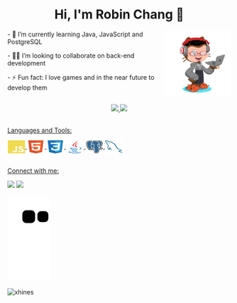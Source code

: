<h1 align="center"> Hi, I'm Robin Chang 👋 </h1>

<div>
<img align="right" width="150" height="150" src="https://github.com/xhines/MyOctocat/blob/main/My_Octocat.png"/>
<p>- 🌱 I’m currently learning Java, JavaScript and PostgreSQL</p>
<p>- 🤲🏻 I’m looking to collaborate on back-end development</p>
<p>- ⚡ Fun fact: I love games and in the near future to develop them</p>
</div>
  
##

<div align="center">
  <a href="https://github.com/xhines">
  <img height="200em" src="https://github-readme-stats.vercel.app/api?username=xhines&show_icons=true&theme=react&include_all_commits=true&count_private=true"/>
  <img height="200em" src="https://github-readme-stats.vercel.app/api/top-langs/?username=xhines&layout=compact&langs_count=7&theme=react"/>
</div>


<div style="display: inline_block"><br>
  <p> Languages and Tools: </p>
  <img align="center" alt="Robin-Js" height="30" width="40" src="https://raw.githubusercontent.com/devicons/devicon/master/icons/javascript/javascript-plain.svg">
  <img align="center" alt="Robin-HTML" height="30" width="40" src="https://raw.githubusercontent.com/devicons/devicon/master/icons/html5/html5-original.svg">
  <img align="center" alt="Robin-CSS" height="30" width="40" src="https://raw.githubusercontent.com/devicons/devicon/master/icons/css3/css3-original.svg">
  <img align="center" alt="Robin-Java" height="30" width="40" src="https://raw.githubusercontent.com/devicons/devicon/master/icons/java/java-original.svg">
  <img align="center" alt="Robin-Postgresql" height="30" width="40" src="https://raw.githubusercontent.com/devicons/devicon/master/icons/postgresql/postgresql-original.svg">
  <img align="center" alt="Robin-Mysql" height="30" width="40" src="https://raw.githubusercontent.com/devicons/devicon/master/icons/mysql/mysql-original.svg">    
</div>
  
##
  
Connect with me:
<div>
  <a href = "mailto:charobin@gmail.com"><img src="https://img.shields.io/badge/-Gmail-%23333?style=for-the-badge&logo=gmail&logoColor=white" target="_blank"></a>
  <a href="https://www.linkedin.com/in/robin-chang01/" target="_blank"><img src="https://img.shields.io/badge/-LinkedIn-%230077B5?style=for-the-badge&logo=linkedin&logoColor=white" target="_blank"></a> 
</div>

![Snake animation](https://github.com/xhines/xhines/blob/output/github-contribution-grid-snake.svg) 
  
<p align="left"> <img src="https://komarev.com/ghpvc/?username=xhines&label=Profile%20views&color=0e75b6&style=flat" alt="xhines" /> </p>
